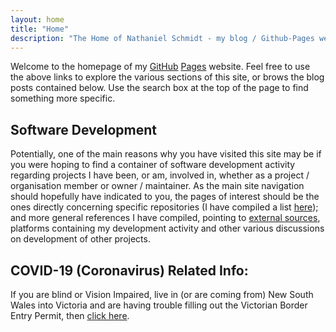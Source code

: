 ```yaml
---
layout: home
title: "Home"
description: "The Home of Nathaniel Schmidt - my blog / Github-Pages website"
---
```


Welcome to the homepage of my [GitHub](http://github.com) [Pages](http://github.io) website.  Feel free to use the above links to explore the various sections of this site, or brows the blog posts contained below.  Use the search box at the top of the page to find something more specific.

## Software Development
Potentially, one of the main reasons why you have visited this site may be if you were hoping to find a container of software development activity regarding projects I have been, or am, involved in, whether as a project / organisation member or owner / maintainer.  As the main site navigation should hopefully have indicated to you, the pages of interest should be the ones directly concerning specific repositories (I have compiled a list [here](/repos/)); and more general references I have compiled, pointing to [external sources](/dev/), platforms containing my development activity and other various discussions on development of other projects.

## COVID-19 (Coronavirus) Related Info:
If you are blind or Vision Impaired, live in (or are coming from) New South Wales into Victoria and are having trouble filling out the Victorian Border Entry Permit, then [click here](/vicpermit/).